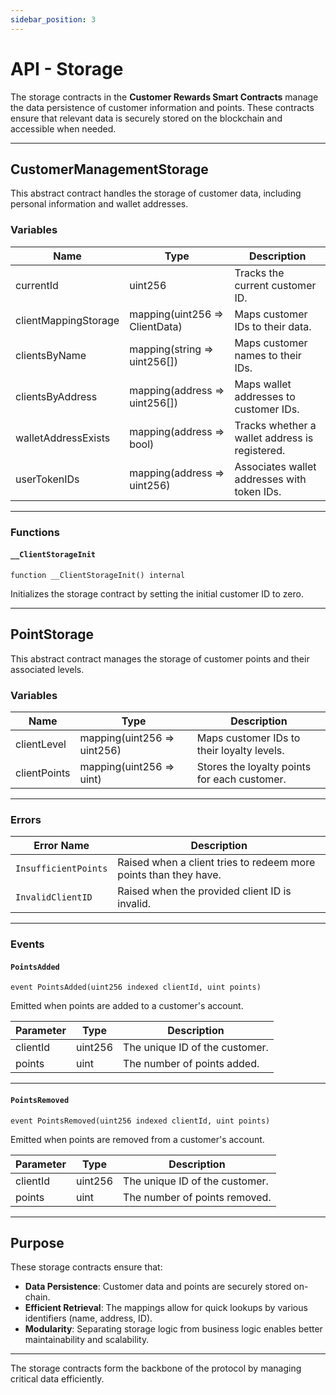 ```yaml
---
sidebar_position: 3
---
```



# API - Storage 

The storage contracts in the **Customer Rewards Smart Contracts** manage the data persistence of customer information and points. These contracts ensure that relevant data is securely stored on the blockchain and accessible when needed.

---

## CustomerManagementStorage

This abstract contract handles the storage of customer data, including personal information and wallet addresses.

### Variables

| Name                | Type                    | Description                              |
| ------------------- | ----------------------- | ---------------------------------------- |
| currentId           | uint256                 | Tracks the current customer ID.          |
| clientMappingStorage | mapping(uint256 => ClientData) | Maps customer IDs to their data. |
| clientsByName       | mapping(string => uint256[]) | Maps customer names to their IDs.       |
| clientsByAddress    | mapping(address => uint256[]) | Maps wallet addresses to customer IDs. |
| walletAddressExists | mapping(address => bool) | Tracks whether a wallet address is registered. |
| userTokenIDs        | mapping(address => uint256) | Associates wallet addresses with token IDs. |

---

### Functions

#### `__ClientStorageInit`

```solidity
function __ClientStorageInit() internal
```

Initializes the storage contract by setting the initial customer ID to zero.

---

## PointStorage

This abstract contract manages the storage of customer points and their associated levels.

### Variables

| Name          | Type                    | Description                                  |
| ------------- | ----------------------- | -------------------------------------------- |
| clientLevel   | mapping(uint256 => uint256) | Maps customer IDs to their loyalty levels. |
| clientPoints  | mapping(uint256 => uint) | Stores the loyalty points for each customer. |

---

### Errors

| Error Name          | Description                                |
| ------------------- | ------------------------------------------ |
| `InsufficientPoints` | Raised when a client tries to redeem more points than they have. |
| `InvalidClientID`   | Raised when the provided client ID is invalid. |

---

### Events

#### `PointsAdded`

```solidity
event PointsAdded(uint256 indexed clientId, uint points)
```

Emitted when points are added to a customer's account.

| Parameter | Type    | Description                    |
| --------- | ------- | ------------------------------ |
| clientId  | uint256 | The unique ID of the customer. |
| points    | uint    | The number of points added.    |

---

#### `PointsRemoved`

```solidity
event PointsRemoved(uint256 indexed clientId, uint points)
```

Emitted when points are removed from a customer's account.

| Parameter | Type    | Description                    |
| --------- | ------- | ------------------------------ |
| clientId  | uint256 | The unique ID of the customer. |
| points    | uint    | The number of points removed.  |

---

## Purpose

These storage contracts ensure that:
- **Data Persistence**: Customer data and points are securely stored on-chain.
- **Efficient Retrieval**: The mappings allow for quick lookups by various identifiers (name, address, ID).
- **Modularity**: Separating storage logic from business logic enables better maintainability and scalability.

---

The storage contracts form the backbone of the protocol by managing critical data efficiently.
